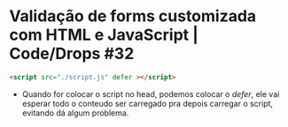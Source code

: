 # Validação de forms customizada com HTML e JavaScript | Code/Drops #32

```html
<script src="./script.js" defer ></script>
```
  - Quando for colocar o script no head, podemos colocar o *defer*, ele vai esperar
  todo o conteudo ser carregado pra depois carregar o script, evitando dá algum 
  problema.